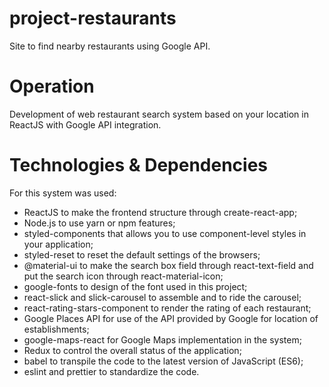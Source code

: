 # project-restaurants
Site to find nearby restaurants using Google API.

# Operation
Development of web restaurant search system based on your location in ReactJS with Google API integration.

# Technologies & Dependencies
For this system was used:
- ReactJS to make the frontend structure through create-react-app;
- Node.js to use yarn or npm features;
- styled-components that allows you to use component-level styles in your application;
- styled-reset to reset the default settings of the browsers;
- @material-ui to make the search box field through react-text-field and put the search icon through react-material-icon;
- google-fonts to design of the font used in this project;
- react-slick and slick-carousel to assemble and to ride the carousel;
- react-rating-stars-component to render the rating of each restaurant;
- Google Places API for use of the API provided by Google for location of establishments;
- google-maps-react for Google Maps implementation in the system;
- Redux to control the overall status of the application;
- babel to transpile the code to the latest version of JavaScript (ES6);
- eslint and prettier to standardize the code.
